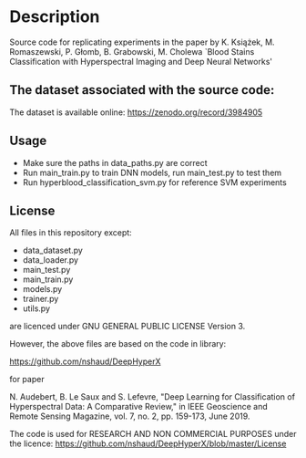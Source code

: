 # Description

Source code for replicating experiments in the paper by
K. Książek, M. Romaszewski, P. Głomb, B. Grabowski, M. Cholewa
`Blood Stains Classification with Hyperspectral Imaging and Deep Neural Networks'

## The dataset associated with the source code:

The dataset is available online: https://zenodo.org/record/3984905

## Usage

* Make sure the paths in data_paths.py are correct
* Run main_train.py to train DNN models, run main_test.py to test them
* Run hyperblood_classification_svm.py for reference SVM experiments 

## License

All files in this repository except: 


* data_dataset.py
* data_loader.py
* main_test.py
* main_train.py
* models.py
* trainer.py
* utils.py                    

are licenced under GNU GENERAL PUBLIC LICENSE Version 3.

However, the above files are based on the code in library: 

https://github.com/nshaud/DeepHyperX

for paper

N. Audebert, B. Le Saux and S. Lefevre, "Deep Learning for Classification of Hyperspectral Data: A Comparative Review,"
in IEEE Geoscience and Remote Sensing Magazine, vol. 7, no. 2, pp. 159-173, June 2019.

The code is used for RESEARCH AND NON COMMERCIAL PURPOSES under the licence:
https://github.com/nshaud/DeepHyperX/blob/master/License